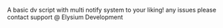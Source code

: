 A basic dv script with multi notify system to your liking! any issues please contact support @ Elysium Development

